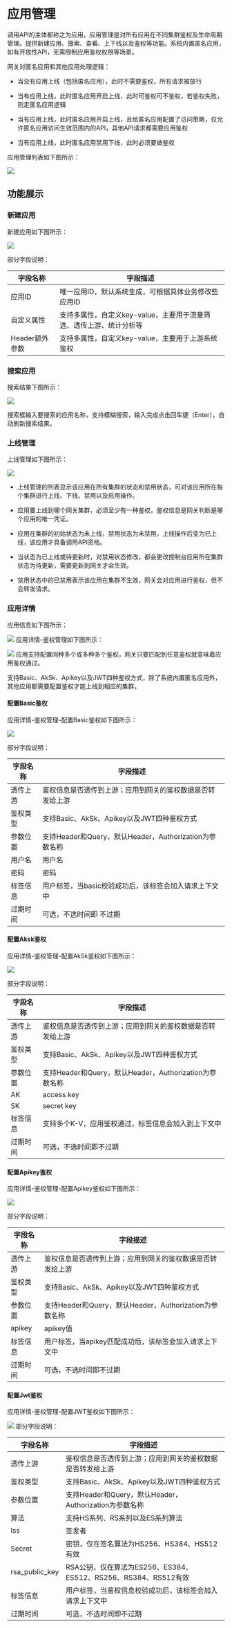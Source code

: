 # 应用管理

调用API的主体都称之为应用，应用管理是对所有应用在不同集群鉴权及生命周期管理。提供新建应用、搜索、查看、上下线以及鉴权等功能。系统内置匿名应用，如有开放性API，无需限制应用鉴权权限等场景。

网关对匿名应用和其他应用处理逻辑： 
* 当没有应用上线（包括匿名应用），此时不需要鉴权，所有请求被放行 

* 当有应用上线，此时匿名应用开启上线，此时可鉴权可不鉴权，若鉴权失败，则走匿名应用逻辑 

* 当有应用上线，此时匿名应用开启上线，且给匿名应用配置了访问策略，仅允许匿名应用访问生效范围内的API，其他API请求都需要应用鉴权

* 当有应用上线，此时匿名应用禁用下线，此时必须要做鉴权
   
应用管理列表如下图所示：

![](http://data.eolinker.com/course/e9Xczqk6fc2ce7113e46300e2427d0ba4282e1efd52222a.png)
## 功能展示
### 新建应用

新建应用如下图所示：

![](http://data.eolinker.com/course/htgYrPGdd2a20d09098bbab590ba18a0cec5ec0ccf03fb5.png)

部分字段说明：

| 字段名称       | 字段描述                                   |
|------------|----------------------------------------|
| 应用ID       | 唯一应用ID，默认系统生成，可根据具体业务修改些应用ID           |
| 自定义属性      | 支持多属性，自定义key-value，主要用于流量筛选、透传上游、统计分析等 |
| Header额外参数 | 支持多属性，自定义key-value，主要用于上游系统鉴权          |
### 搜索应用
搜索结果下图所示：

![](http://data.eolinker.com/course/jzV9HX23bb75080e6e82b35df0d9bbffd0921169dcfe800.png)

搜索框输入要搜索的应用名称，支持模糊搜索，输入完成点击回车键（Enter），自动刷新搜索结果。
### 上线管理
上线管理如下图所示：

![](http://data.eolinker.com/course/dcfHK8T37ce3ab8db37d16c3c69c1882bdcb8c9e3c247c7.png)

* 上线管理的列表显示该应用在所有集群的状态和禁用状态，可对该应用所在每个集群进行上线、下线、禁用以及启用操作。

* 应用要上线到哪个网关集群，必须至少有一种鉴权，鉴权信息是网关判断是哪个应用的唯一凭证。 

* 应用在集群的初始状态为未上线，禁用状态为未禁用，上线操作后变为已上线，该应用才具备调用API资格。 

* 当状态为已上线或待更新时，对禁用状态修改，都会更改控制台应用所在集群状态为待更新，需要更新到网关才会生效。

* 禁用状态中的已禁用表示该应用在集群不生效，网关会对应用进行鉴权，但不会转发请求。
### 应用详情
应用信息如下图所示：

![](http://data.eolinker.com/course/MRmCRPFb20de6a581af216712aa5918b04a3768c43006f6.png)
应用详情-鉴权管理如下图所示：

![](http://data.eolinker.com/course/GDVNkaF2d9c0107553429e70e1aacd3fbd60a63f8a3de46.png)
应用支持配置同种多个或多种多个鉴权，网关只要匹配到任意鉴权就意味着应用鉴权通过。

支持Basic、AkSk、Apikey以及JWT四种鉴权方式，除了系统内置匿名应用外，其他应用都需要配置鉴权才能上线到相应的集群。
#### 配置Basic鉴权
应用详情-鉴权管理-配置Basic鉴权如下图所示：

![](http://data.eolinker.com/course/6xEptFza664d9c3e4dc1d475b5af2319023d83613b8fc40.png)

部分字段说明：

| 字段名称  | 字段描述                                       |
|-------|--------------------------------------------|
| 透传上游  | 鉴权信息是否透传到上游；应用到网关的鉴权数据是否转发给上游              |
| 鉴权类型  | 支持Basic、AkSk、Apikey以及JWT四种鉴权方式             |
| 参数位置  | 支持Header和Query，默认Header，Authorization为参数名称 |
| 用户名   | 用户名                                        |
| 密码    | 密码                                         |
| 标签信息  | 用户标签，当basic校验成功后，该标签会加入请求上下文中              |
| 过期时间  | 可选，不选时间即 不过期                               |

 #### 配置Aksk鉴权
应用详情-鉴权管理-配置AkSk鉴权如下图所示：

![](http://data.eolinker.com/course/LbXH9J23f0a5276e53945e811b18af3d53d8819bd0161f9.png)

部分字段说明：

| 字段名称  | 字段描述                                       |
|-------|--------------------------------------------|
| 透传上游  | 鉴权信息是否透传到上游；应用到网关的鉴权数据是否转发给上游              |
| 鉴权类型  | 支持Basic、AkSk、Apikey以及JWT四种鉴权方式             |
| 参数位置  | 支持Header和Query，默认Header，Authorization为参数名称 |
| AK    | access key                                 |
| SK    | secret key                                 |
| 标签信息  | 支持多个K-V，应用鉴权通过，标签信息会加入到上下文中                |
| 过期时间  | 可选，不选时间即不过期                                |

 #### 配置Apikey鉴权
应用详情-鉴权管理-配置Apikey鉴权如下图所示：

![](http://data.eolinker.com/course/4kPRsVC551a4ee9bb6db5b7f9cd4d53ff081442bbe988a6.png)

部分字段说明：

|字段名称| 字段描述|
|---|---|
|透传上游|鉴权信息是否透传到上游；应用到网关的鉴权数据是否转发给上游|
|鉴权类型|支持Basic、AkSk、Apikey以及JWT四种鉴权方式|
|参数位置|支持Header和Query，默认Header，Authorization为参数名称|
|apikey|apikey值|
|标签信息|用户标签，当apikey匹配成功后，该标签会加入请求上下文中|
|过期时间|可选，不选时间即不过期|
#### 配置Jwt鉴权
应用详情-鉴权管理-配置JWT鉴权如下图所示：

![](http://data.eolinker.com/course/ytqGt7Ud8d4690c596883bd99838647f0cb750127886279.png)
部分字段说明：

| 字段名称           | 字段描述                                             |
|----------------|--------------------------------------------------|
| 透传上游           | 鉴权信息是否透传到上游；应用到网关的鉴权数据是否转发给上游                    |
| 鉴权类型           | 支持Basic、AkSk、Apikey以及JWT四种鉴权方式                   |
| 参数位置           | 支持Header和Query，默认Header，Authorization为参数名称       |
| 算法             | 支持HS系列、RS系列以及ES系列算法                              |
| Iss            | 签发者                                              |
| Secret         | 密钥，仅在签名算法为HS256、HS384、HS512有效                    |
| rsa_public_key | RSA公钥，仅在算法为ES256、ES384、ES512、RS256、RS384、RS512有效 |
| 标签信息           | 用户标签，当鉴权信息校验成功后，该标签会加入请求上下文中                     |
| 过期时间           | 可选，不选时间即不过期                                      |